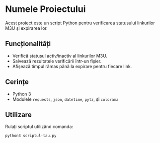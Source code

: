 # Numele Proiectului

Acest proiect este un script Python pentru verificarea statusului linkurilor M3U și expirarea lor.

## Funcționalități
- Verifică statusul activ/inactiv al linkurilor M3U.
- Salvează rezultatele verificării într-un fișier.
- Afișează timpul rămas până la expirare pentru fiecare link.

## Cerințe
- Python 3
- Modulele `requests`, `json`, `datetime`, `pytz`, și `colorama`

## Utilizare
Rulați scriptul utilizând comanda:
```bash
python3 scriptul-tau.py
